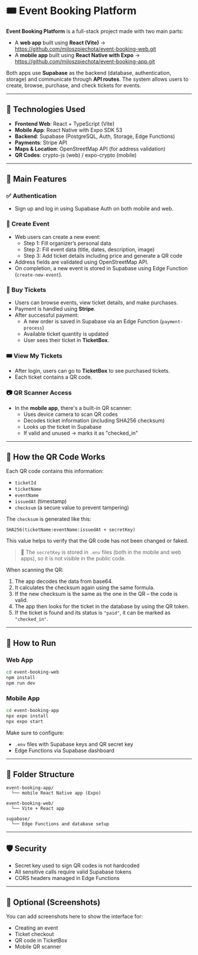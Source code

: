 
# 🎟️ Event Booking Platform

**Event Booking Platform** is a full-stack project made with two main parts:
- A **web app** built using **React (Vite)** -> https://github.com/miloszpiechota/event-booking-web.git
- A **mobile app** built using **React Native with Expo** -> https://github.com/miloszpiechota/event-booking-app.git

Both apps use **Supabase** as the backend (database, authentication, storage) and communicate through **API routes**. The system allows users to create, browse, purchase, and check tickets for events.

---

## 📱 Technologies Used

- **Frontend Web**: React + TypeScript (Vite)
- **Mobile App**: React Native with Expo SDK 53
- **Backend**: Supabase (PostgreSQL, Auth, Storage, Edge Functions)
- **Payments**: Stripe API
- **Maps & Location**: OpenStreetMap API (for address validation)
- **QR Codes**: crypto-js (web) / expo-crypto (mobile)

---

## 🔐 Main Features

### ✅ Authentication
- Sign up and log in using Supabase Auth on both mobile and web.

### 🎫 Create Event
- Web users can create a new event:
  - Step 1: Fill organizer’s personal data
  - Step 2: Fill event data (title, dates, description, image)
  - Step 3: Add ticket details including price and generate a QR code
- Address fields are validated using OpenStreetMap API.
- On completion, a new event is stored in Supabase using Edge Function (`create-new-event`).

### 🛒 Buy Tickets
- Users can browse events, view ticket details, and make purchases.
- Payment is handled using **Stripe**.
- After successful payment:
  - A new order is saved in Supabase via an Edge Function (`payment-process`)
  - Available ticket quantity is updated
  - User sees their ticket in **TicketBox**.

### 🎟️ View My Tickets
- After login, users can go to **TicketBox** to see purchased tickets.
- Each ticket contains a QR code.

### 📷 QR Scanner Access
- In the **mobile app**, there's a built-in QR scanner:
  - Uses device camera to scan QR codes
  - Decodes ticket information (including SHA256 checksum)
  - Looks up the ticket in Supabase
  - If valid and unused → marks it as "checked_in"

---


## 🧪 How the QR Code Works

Each QR code contains this information:

* `ticketId`
* `ticketName`
* `eventName`
* `issuedAt` (timestamp)
* `checksum` (a secure value to prevent tampering)

The `checksum` is generated like this:

```
SHA256(ticketName:eventName:issuedAt + secretKey)
```

This value helps to verify that the QR code has not been changed or faked.

> 🔐 The `secretKey` is stored in `.env` files (both in the mobile and web apps), so it is not visible in the public code.

When scanning the QR:

1. The app decodes the data from base64.
2. It calculates the checksum again using the same formula.
3. If the new checksum is the same as the one in the QR – the code is valid.
4. The app then looks for the ticket in the database by using the QR token.
5. If the ticket is found and its status is `"paid"`, it can be marked as `"checked_in"`.



---

## 🚀 How to Run

### Web App
```bash
cd event-booking-web
npm install
npm run dev
```

### Mobile App
```bash
cd event-booking-app
npx expo install
npx expo start
```

Make sure to configure:
- `.env` files with Supabase keys and QR secret key
- Edge Functions via Supabase dashboard

---

## 📂 Folder Structure

```
event-booking-app/
  └── mobile React Native app (Expo)

event-booking-web/
  └── Vite + React app

supabase/
  └── Edge Functions and database setup
```

---

## 🛡️ Security

- Secret key used to sign QR codes is not hardcoded
- All sensitive calls require valid Supabase tokens
- CORS headers managed in Edge Functions

---

## 📸 Optional (Screenshots)

You can add screenshots here to show the interface for:
- Creating an event
- Ticket checkout
- QR code in TicketBox
- Mobile QR scanner
